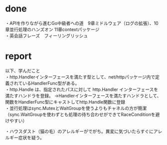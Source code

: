 # done
・APIを作りながら進むGo中級者への道　9章ミドルウェア（ログの拡張）、10章並行処理のハンズオン 11章contextパッケージ</br>
・英会話フレーズ　フィーリングリッシュ</br>

# report
以下、学んだこと</br>
・http.Handlerインターフェースを満たす型として、net/httpパッケージ内で定義されているHandlerFunc型がある。</br>
・http.Handle は、指定されたパスに対して http.Handler インターフェースを満たすハンドラを登録。
→Handlerインターフェースを満たすハンドラとして、関数をHandlerFunc型にキャストしてhttp.Handle関数に登録</br>
・並行処理はsync.MutexとWaitGroupを使うよりもチャネルの方が簡潔（sync.WaitGroupを使わずとも処理の待ち合わせができてRaceConditionを避けやすい）</br>

・ハウスダスト（猫の毛）のアレルギーがでがち。異変に気づいたらすぐにアレルギー症状を疑う。